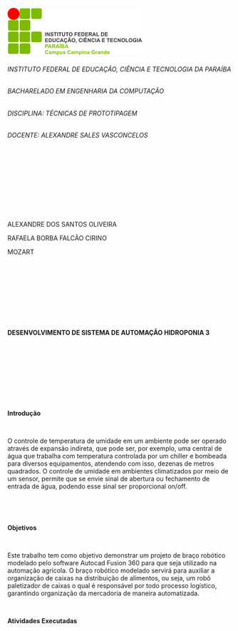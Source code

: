 ![logo IFPB](https://github.com/rafaelacirino/prototipagem/blob/main/logo_campus.png)<br>
<h6>INSTITUTO FEDERAL DE EDUCAÇÃO, CIÊNCIA E TECNOLOGIA DA PARAÍBA</h6>
<h6>BACHARELADO EM ENGENHARIA DA COMPUTAÇÃO</h6>
<h6>DISCIPLINA: TÉCNICAS DE PROTOTIPAGEM</h6>
<h6>DOCENTE: ALEXANDRE SALES VASCONCELOS</h6>
<br>
<br>
<br>
<br>
<br>
<br>
<br>
<br>
<p>ALEXANDRE DOS SANTOS OLIVEIRA</p>
<p>RAFAELA BORBA FALCÃO CIRINO</p>
<p>MOZART</p>
<br>
<br>
<br>
<br>
<br>
<br>
<br>
<br>
<p><b>DESENVOLVIMENTO DE SISTEMA DE AUTOMAÇÃO HIDROPONIA 3</b></p>
<br>
<br>
<br>
<br>
<br>
<br>
<br>
<br>
<p><b>Introdução</b></p>
<br>
<p>O controle de temperatura de umidade em um ambiente pode ser operado através de expansão indireta, que pode ser, por exemplo, uma central de água que trabalha com temperatura controlada por um chiller e bombeada para diversos equipamentos, atendendo com isso, dezenas de metros quadrados. O controle de umidade em ambientes climatizados por meio de um sensor, permite que se envie sinal de abertura ou fechamento de entrada de água, podendo esse sinal ser proporcional on/off.</p>
<br>
<p></p>
<br>
<p><b>Objetivos</b></p>
<br>
<p>Este trabalho tem como objetivo demonstrar um projeto de braço robótico modelado pelo software Autocad Fusion 360 para que seja utilizado na automação agrícola. O braço robótico modelado servirá para auxiliar a organização de caixas na distribuição de alimentos, ou seja, um robô paletizador de caixas o qual é responsável por todo processo logístico, garantindo organização da mercadoria de maneira automatizada.</p>
<br>
<p><b>Atividades Executadas</b></p>
<br>
